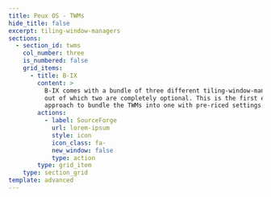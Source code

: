 ```yaml
---
title: Peux OS - TWMs
hide_title: false
excerpt: tiling-window-managers
sections:
  - section_id: twms
    col_number: three
    is_numbered: false
    grid_items:
      - title: B-IX
        content: >
          B-IX comes with a bundle of three different tiling-window-managers,
          out of which two are completely optional. This is the first ever
          approach to bundle the TWMs into one with pre-riced settings.
        actions:
          - label: SourceForge
            url: lorem-ipsum
            style: icon
            icon_class: fa-
            new_window: false
            type: action
        type: grid_item
    type: section_grid
template: advanced
---
```

